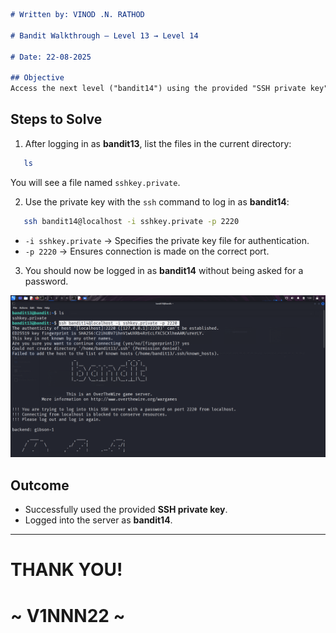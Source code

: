 ```markdown
# Written by: VINOD .N. RATHOD  

# Bandit Walkthrough — Level 13 → Level 14  

# Date: 22-08-2025  

## Objective  
Access the next level ("bandit14") using the provided "SSH private key" instead of a password.  
```

## **Steps to Solve**

1. After logging in as **bandit13**, list the files in the current directory:

```bash
   ls
```

You will see a file named `sshkey.private`.

2. Use the private key with the `ssh` command to log in as **bandit14**:

```bash
   ssh bandit14@localhost -i sshkey.private -p 2220
```

* `-i sshkey.private` → Specifies the private key file for authentication.
* `-p 2220` → Ensures connection is made on the correct port.

3. You should now be logged in as **bandit14** without being asked for a password.

![Using ssh -i sshkey.private and successfully logging in as bandit14](Assets/level-13.png)

## **Outcome**

* Successfully used the provided **SSH private key**.
* Logged into the server as **bandit14**.

---

# THANK YOU!

# \~ **V1NNN22** \~

